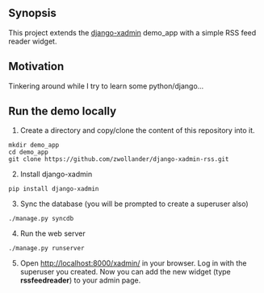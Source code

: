## Synopsis

This project extends the [django-xadmin](https://github.com/sshwsfc/django-xadmin) demo_app with a simple RSS feed reader widget. 

## Motivation

Tinkering around while I try to learn some python/django...

## Run the demo locally

1. Create a directory and copy/clone the content of this repository into it.

```
mkdir demo_app
cd demo_app
git clone https://github.com/zwollander/django-xadmin-rss.git
``` 
2. Install django-xadmin

```
pip install django-xadmin
```
3. Sync the database (you will be prompted to create a superuser also)

```
./manage.py syncdb
```

4. Run the web server

```
./manage.py runserver
```
5. Open [http://localhost:8000/xadmin/](http://localhost:8000/xadmin/) in your browser. Log in with the superuser you created. Now you can add the new widget (type **rssfeedreader**) to your admin page.


